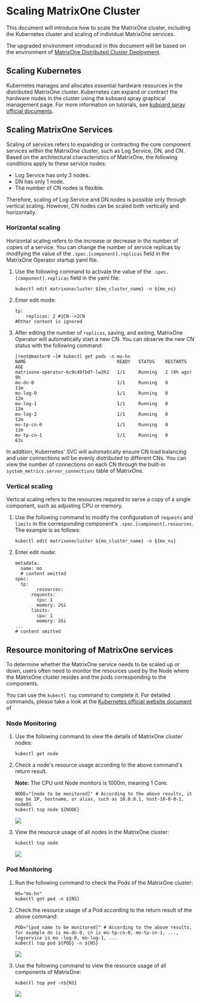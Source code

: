 # Scaling MatrixOne Cluster

This document will introduce how to scale the MatrixOne cluster, including the Kubernetes cluster and scaling of individual MatrixOne services.

The upgraded environment introduced in this document will be based on the environment of [MatrixOne Distributed Cluster Deployment](deploy-MatrixOne-cluster.md).

## Scaling Kubernetes

Kubernetes manages and allocates essential hardware resources in the distributed MatrixOne cluster. Kubernetes can expand or contract the hardware nodes in the cluster using the kuboard spray graphical management page. For more information on tutorials, see [kuboard spray official documents](https://kuboard-spray.cn/guide/maintain/add-replace-node.html).

## Scaling MatrixOne Services

Scaling of services refers to expanding or contracting the core component services within the MatrixOne cluster, such as Log Service, DN, and CN. Based on the architectural characteristics of MatrixOne, the following conditions apply to these service nodes:

- Log Service has only 3 nodes.
- DN has only 1 node.
- The number of CN nodes is flexible.

Therefore, scaling of Log Service and DN nodes is possible only through vertical scaling. However, CN nodes can be scaled both vertically and horizontally.

### Horizontal scaling

Horizontal scaling refers to the increase or decrease in the number of copies of a service. You can change the number of service replicas by modifying the value of the `.spec.[component].replicas` field in the MatrixOne Operator startup yaml file.

1. Use the following command to activate the value of the `.spec.[component].replicas` field in the yaml file:

    ```
    kubectl edit matrixonecluster ${mo_cluster_name} -n ${mo_ns}
    ```

2. Enter edit mode:

    ```
    tp:
        replicas: 2 #1CN-->2CN
    #Other content is ignored
    ```

3. After editing the number of `replicas`, saving, and exiting, MatrixOne Operator will automatically start a new CN. You can observe the new CN status with the following command:

    ```
    [root@master0 ~]# kubectl get pods -n mo-hn      
    NAME                                  READY   STATUS    RESTARTS     AGE
    matrixone-operator-6c9c49fbd7-lw2h2   1/1     Running   2 (8h ago)   9h
    mo-dn-0                               1/1     Running   0            11m
    mo-log-0                              1/1     Running   0            12m
    mo-log-1                              1/1     Running   0            12m
    mo-log-2                              1/1     Running   0            12m
    mo-tp-cn-0                            1/1     Running   0            11m
    mo-tp-cn-1                            1/1     Running   0            63s
    ```

In addition, Kubernetes' SVC will automatically ensure CN load balancing and user connections will be evenly distributed to different CNs. You can view the number of connections on each CN through the built-in `system_metrics.server_connections` table of MatrixOne.

### Vertical scaling

Vertical scaling refers to the resources required to serve a copy of a single component, such as adjusting CPU or memory.

1. Use the following command to modify the configuration of `requests` and `limits` in the corresponding component's `.spec.[component].resources`. The example is as follows:

    ```
    kubectl edit matrixonecluster ${mo_cluster_name} -n ${mo_ns}
    ```

2. Enter edit mode:

    ```
    metadata:
      name: mo
      # content omitted
    spec:
      tp:
    		resources:
          requests:
            cpu: 1
            memory: 2Gi
          limits:
            cpu: 1
            memory: 2Gi
    ...
    # content omitted
    ```

## Resource monitoring of MatrixOne services

To determine whether the MatrixOne service needs to be scaled up or down, users often need to monitor the resources used by the Node where the MatrixOne cluster resides and the pods corresponding to the components.

You can use the `kubectl top` command to complete it. For detailed commands, please take a look at the [Kubernetes official website document](https://kubernetes.io/docs/reference/generated/kubectl/kubectl-commands#top) of

### Node Monitoring

1. Use the following command to view the details of MatrixOne cluster nodes:

    ```
    kubectl get node
    ```

2. Check a node's resource usage according to the above command's return result.

    __Note:__ The CPU unit Node monitors is 1000m, meaning 1 Core.

    ```
    NODE="[node to be monitored]" # According to the above results, it may be IP, hostname, or alias, such as 10.0.0.1, host-10-0-0-1, node01
    kubectl top node ${NODE}
    ```

    ![](https://github.com/matrixorigin/artwork/blob/main/docs/deploy/scale-1.png?raw=true)

3. View the resource usage of all nodes in the MatrixOne cluster:

    ```
    kubectl top node
    ```

    ![](https://github.com/matrixorigin/artwork/blob/main/docs/deploy/scale-2.png?raw=true)

### Pod Monitoring

1. Run the following command to check the Pods of the MatrixOne cluster:

    ```
    NS="mo-hn"
    kubectl get pod -n ${NS}
    ```

2. Check the resource usage of a Pod according to the return result of the above command:

    ```
    POD="[pod name to be monitored]" # According to the above results, for example dn is mo-dn-0, cn is mo-tp-cn-0, mo-tp-cn-1, ..., logservice is mo -log-0, mo-log-1, ...
    kubectl top pod ${POD} -n ${NS}
    ```

    ![](https://github.com/matrixorigin/artwork/blob/main/docs/deploy/scale-3.png?raw=true)

3. Use the following command to view the resource usage of all components of MatrixOne:

    ```
    kubectl top pod -n${NS}
    ```

    ![](https://github.com/matrixorigin/artwork/blob/main/docs/deploy/scale-4.png?raw=true)
